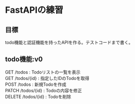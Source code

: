 # FastAPIの練習

## 目標
todo機能と認証機能を持ったAPIを作る。テストコードまで書く。

## todo機能:v0
GET /todos : Todoリストの一覧を表示  
GET /todos/{id} : 指定したIDのTodoを取得  
POST /todos : 新規Todoを作成  
PATCH /todos/{id} : Todoの内容を修正  
DELETE /todos/{id} : Todoを削除
